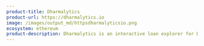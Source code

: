 ```yaml
---
product-title: Dharmalytics
product-url: https://dharmalytics.io
image: /images/output_md/httpsdharmalyticsio.png
ecosystem: ethereum
product-description: Dharmalytics is an interactive loan explorer for Dharma.
---
```

